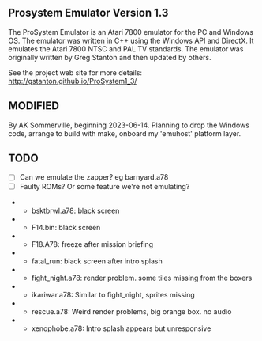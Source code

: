 ## Prosystem Emulator Version 1.3
The ProSystem Emulator is an Atari 7800 emulator for the PC and Windows OS. The emulator was written in C++ using the Windows API and DirectX. It emulates the Atari 7800 NTSC and PAL TV standards. The emulator was originally written by Greg Stanton and then updated by others.

See the project web site for more details:
http://gstanton.github.io/ProSystem1_3/

## MODIFIED

By AK Sommerville, beginning 2023-06-14.
Planning to drop the Windows code, arrange to build with make, onboard my 'emuhost' platform layer.

## TODO

- [ ] Can we emulate the zapper? eg barnyard.a78
- [ ] Faulty ROMs? Or some feature we're not emulating?
- - bsktbrwl.a78: black screen
- - F14.bin: black screen
- - F18.A78: freeze after mission briefing
- - fatal_run: black screen after intro splash
- - fight_night.a78: render problem. some tiles missing from the boxers
- - ikariwar.a78: Similar to fight_night, sprites missing
- - rescue.a78: Weird render problems, big orange box. no audio
- - xenophobe.a78: Intro splash appears but unresponsive
